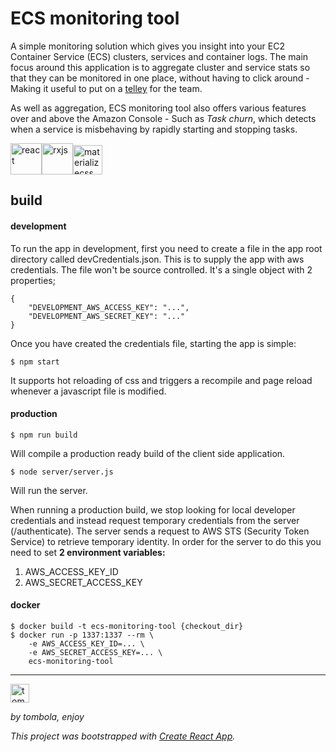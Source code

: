 # ECS monitoring tool

A simple monitoring solution which gives you insight into your EC2 Container Service (ECS) clusters, services and container logs. The main focus around this application is to aggregate cluster and service stats so that they can be monitored in one place, without having to click around - Making it useful to put on a [telley](http://www.urbandictionary.com/define.php?term=Telley) for the team. 

As well as aggregation, ECS monitoring tool also offers various features over and above the Amazon Console - Such as _Task churn_, which detects when a service is misbehaving by rapidly starting and stopping tasks.

<img src="https://cdn.worldvectorlogo.com/logos/react.svg" height="50" title="react" alt="react" /><img src="https://avatars3.githubusercontent.com/u/984368?v=3&s=100" height="50" title="rxjs" alt="rxjs" /><img src="https://camo.githubusercontent.com/a6ee039214392d86e038c5d601f55ec60310d03c/68747470733a2f2f63646e2e7261776769742e636f6d2f7072706c782f7376672d6c6f676f732f6d61737465722f7376672f6d6174657269616c697a652e737667" height="47" title="materializecss" alt="materializecss" />



## build

#### development

To run the app in development, first you need to create a file in the app root directory called devCredentials.json. This is to supply the app with aws credentials. The file won't be source controlled.
It's a single object with 2 properties;

```
{
    "DEVELOPMENT_AWS_ACCESS_KEY": "...",
    "DEVELOPMENT_AWS_SECRET_KEY": "..."
}
```

Once you have created the credentials file, starting the app is simple:

`$ npm start`

It supports hot reloading of css and triggers a recompile and page reload whenever a javascript file is modified.


#### production

`$ npm run build`

Will compile a production ready build of the client side application.

`$ node server/server.js`

Will run the server.

When running a production build, we stop looking for local developer credentials and instead request temporary credentials from the server (/authenticate). The server sends a request to AWS STS (Security Token Service) to retrieve temporary identity.
In order for the server to do this you need to set **2 environment variables:**

1. AWS_ACCESS_KEY_ID
2. AWS_SECRET_ACCESS_KEY


#### docker

```
$ docker build -t ecs-monitoring-tool {checkout_dir}
$ docker run -p 1337:1337 --rm \
	-e AWS_ACCESS_KEY_ID=... \
    -e AWS_SECRET_ACCESS_KEY=... \
    ecs-monitoring-tool
```

----

<img src="https://uk-aws-cloud-resources.tombola.com/v201702271355/images/Logos/tombola_logo_teal_on_transparent.png" title="tombola" alt="tombola" height="30" />

_by tombola, enjoy_

_This project was bootstrapped with [Create React App](https://github.com/facebookincubator/create-react-app)._
